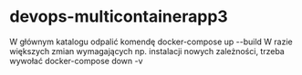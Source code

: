 # devops-multicontainerapp3

W głównym katalogu odpalić komendę docker-compose up --build
W razie większych zmian wymagających np. instalacji nowych zależności, trzeba wywołać docker-compose down -v
